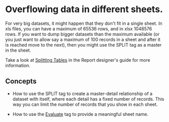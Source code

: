 # Overflowing data in different sheets.


For very big datasets, it might happen that they don\'t fit in a single
sheet. In xls files, you can have a maximum of 65536 rows, and in xlsx
1048576 rows. If you want to dump bigger datasets than the maximum
available (or you just want to allow say a maximum of 100 records in a
sheet and after it is reached move to the next), then you might use the
SPLIT tag as a master in the sheet.

Take a look at [Splitting Tables](https://download.tmssoftware.com/flexcel/doc/vcl/guides/reports-designer-guide.html#splitting-tables)
in the Report designer's guide for more information.

## Concepts

- How to use the SPLIT tag to create a master-detail relationship of a
  dataset with itself, where each detail has a fixed number of
  records. This way you can limit the number of records that you
  show in each sheet. 
  
- How to use the [Evaluate](https://download.tmssoftware.com/flexcel/doc/vcl/guides/reports-tag-reference.html#evaluate) tag to provide a meaningful sheet name.

